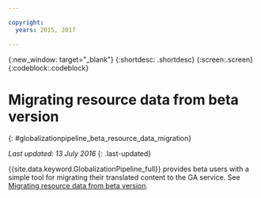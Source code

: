 ```yaml
---

copyright:
  years: 2015, 2017

---
```


{:new_window: target="_blank"}
{:shortdesc: .shortdesc}
{:screen:.screen}
{:codeblock:.codeblock}

# Migrating resource data from beta version
{: #globalizationpipeline_beta_resource_data_migration}

*Last updated: 13 July 2016*
{: .last-updated}

{{site.data.keyword.GlobalizationPipeline_full}} provides beta users with a simple tool for migrating their translated content to the GA service. See [Migrating resource data from beta version](betaresourcedatamigration.html).
